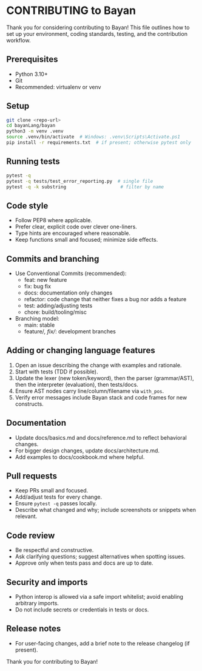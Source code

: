 # CONTRIBUTING to Bayan

Thank you for considering contributing to Bayan! This file outlines how to set up your environment, coding standards, testing, and the contribution workflow.

## Prerequisites
- Python 3.10+
- Git
- Recommended: virtualenv or venv

## Setup
```bash
git clone <repo-url>
cd bayanLang/bayan
python3 -m venv .venv
source .venv/bin/activate  # Windows: .venv\Scripts\Activate.ps1
pip install -r requirements.txt  # if present; otherwise pytest only
```

## Running tests
```bash
pytest -q
pytest -q tests/test_error_reporting.py  # single file
pytest -q -k substring                    # filter by name
```

## Code style
- Follow PEP8 where applicable.
- Prefer clear, explicit code over clever one-liners.
- Type hints are encouraged where reasonable.
- Keep functions small and focused; minimize side effects.

## Commits and branching
- Use Conventional Commits (recommended):
  - feat: new feature
  - fix: bug fix
  - docs: documentation only changes
  - refactor: code change that neither fixes a bug nor adds a feature
  - test: adding/adjusting tests
  - chore: build/tooling/misc
- Branching model:
  - main: stable
  - feature/*, fix/*: development branches

## Adding or changing language features
1. Open an issue describing the change with examples and rationale.
2. Start with tests (TDD if possible).
3. Update the lexer (new token/keyword), then the parser (grammar/AST), then the interpreter (evaluation), then tests/docs.
4. Ensure AST nodes carry line/column/filename via `with_pos`.
5. Verify error messages include Bayan stack and code frames for new constructs.

## Documentation
- Update docs/basics.md and docs/reference.md to reflect behavioral changes.
- For bigger design changes, update docs/architecture.md.
- Add examples to docs/cookbook.md where helpful.

## Pull requests
- Keep PRs small and focused.
- Add/adjust tests for every change.
- Ensure `pytest -q` passes locally.
- Describe what changed and why; include screenshots or snippets when relevant.

## Code review
- Be respectful and constructive.
- Ask clarifying questions; suggest alternatives when spotting issues.
- Approve only when tests pass and docs are up to date.

## Security and imports
- Python interop is allowed via a safe import whitelist; avoid enabling arbitrary imports.
- Do not include secrets or credentials in tests or docs.

## Release notes
- For user-facing changes, add a brief note to the release changelog (if present).

Thank you for contributing to Bayan!

